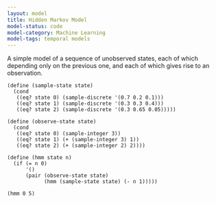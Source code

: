 ```yaml
---
layout: model
title: Hidden Markov Model
model-status: code
model-category: Machine Learning
model-tags: temporal models
---
```


A simple model of a sequence of unobserved states, each of which
depending only on the previous one, and each of which gives rise to
an observation.

    (define (sample-state state)
      (cond
       ((eq? state 0) (sample-discrete '(0.7 0.2 0.1)))
       ((eq? state 1) (sample-discrete '(0.3 0.3 0.4)))
       ((eq? state 2) (sample-discrete '(0.3 0.65 0.05)))))
    
    (define (observe-state state)
      (cond
       ((eq? state 0) (sample-integer 3))
       ((eq? state 1) (+ (sample-integer 3) 1))
       ((eq? state 2) (+ (sample-integer 2) 2))))
    
    (define (hmm state n)
      (if (= n 0)
          '()
          (pair (observe-state state)
                (hmm (sample-state state) (- n 1)))))
    
    (hmm 0 5)
